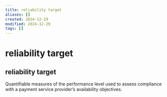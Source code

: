 ```yaml
---
title: reliability target
aliases: []
created: 2024-12-29
modified: 2024-12-29
tags: []
---
```

# reliability target
## reliability target

Quantifiable measures of the performance level used to assess compliance with a payment service provider’s availability objectives.
